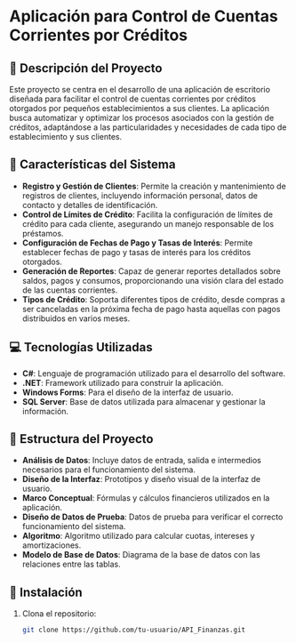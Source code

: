 # Aplicación para Control de Cuentas Corrientes por Créditos

## 📜 Descripción del Proyecto

Este proyecto se centra en el desarrollo de una aplicación de escritorio diseñada para facilitar el control de cuentas corrientes por créditos otorgados por pequeños establecimientos a sus clientes. La aplicación busca automatizar y optimizar los procesos asociados con la gestión de créditos, adaptándose a las particularidades y necesidades de cada tipo de establecimiento y sus clientes.

## 🔧 Características del Sistema

- **Registro y Gestión de Clientes**: Permite la creación y mantenimiento de registros de clientes, incluyendo información personal, datos de contacto y detalles de identificación.
- **Control de Límites de Crédito**: Facilita la configuración de límites de crédito para cada cliente, asegurando un manejo responsable de los préstamos.
- **Configuración de Fechas de Pago y Tasas de Interés**: Permite establecer fechas de pago y tasas de interés para los créditos otorgados.
- **Generación de Reportes**: Capaz de generar reportes detallados sobre saldos, pagos y consumos, proporcionando una visión clara del estado de las cuentas corrientes.
- **Tipos de Crédito**: Soporta diferentes tipos de crédito, desde compras a ser canceladas en la próxima fecha de pago hasta aquellas con pagos distribuidos en varios meses.

## 💻 Tecnologías Utilizadas

- **C#**: Lenguaje de programación utilizado para el desarrollo del software.
- **.NET**: Framework utilizado para construir la aplicación.
- **Windows Forms**: Para el diseño de la interfaz de usuario.
- **SQL Server**: Base de datos utilizada para almacenar y gestionar la información.

## 📂 Estructura del Proyecto

- **Análisis de Datos**: Incluye datos de entrada, salida e intermedios necesarios para el funcionamiento del sistema.
- **Diseño de la Interfaz**: Prototipos y diseño visual de la interfaz de usuario.
- **Marco Conceptual**: Fórmulas y cálculos financieros utilizados en la aplicación.
- **Diseño de Datos de Prueba**: Datos de prueba para verificar el correcto funcionamiento del sistema.
- **Algoritmo**: Algoritmo utilizado para calcular cuotas, intereses y amortizaciones.
- **Modelo de Base de Datos**: Diagrama de la base de datos con las relaciones entre las tablas.

## 🚀 Instalación

1. Clona el repositorio:
   ```bash
   git clone https://github.com/tu-usuario/API_Finanzas.git
   ```
